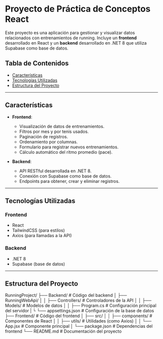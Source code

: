 # Proyecto de Práctica de Conceptos React

Este proyecto es una aplicación para gestionar y visualizar datos relacionados con entrenamientos de running. Incluye un **frontend** desarrollado en React y un **backend** desarrollado en .NET 8 que utiliza Supabase como base de datos.

## Tabla de Contenidos

- [Características](#características)
- [Tecnologías Utilizadas](#tecnologías-utilizadas)
- [Estructura del Proyecto](#estructura-del-proyecto)

---

## Características

- **Frontend**:
  - Visualización de datos de entrenamientos.
  - Filtros por mes y por tenis usados.
  - Paginación de registros.
  - Ordenamiento por columnas.
  - Formulario para registrar nuevos entrenamientos.
  - Cálculo automático del ritmo promedio (pace).

- **Backend**:
  - API RESTful desarrollada en .NET 8.
  - Conexión con Supabase como base de datos.
  - Endpoints para obtener, crear y eliminar registros.

---

## Tecnologías Utilizadas

### Frontend
- React
- TailwindCSS (para estilos)
- Axios (para llamadas a la API)

### Backend
- .NET 8
- Supabase (base de datos)

---

## Estructura del Proyecto
RunningProject/ 
├── Backend/ # Código del backend
│ ├── RunningWebApi/
│ │ ├── Controllers/ # Controladores de la API 
│ │ ├── Models/ # Modelos de datos 
│ │ ├── Program.cs # Configuración principal del servidor 
| └ └── appsettings.json # Configuración de la base de datos 
├── Frontend/ # Código del frontend 
│ ├── src/ 
│ │ ├── components/ # Componentes de React 
│ │ ├── utils/ # Utilidades (como Axios) 
│ │ └── App.jsx # Componente principal 
│ └── package.json # Dependencias del frontend └── README.md # Documentación del proyecto